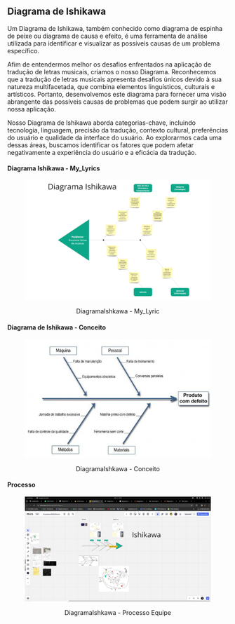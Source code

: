 ## Diagrama de Ishikawa
Um Diagrama de Ishikawa, também conhecido como diagrama de espinha de peixe ou diagrama de causa e efeito, é uma ferramenta de análise utilizada para identificar e visualizar as possíveis causas de um problema específico.

Afim de entendermos melhor os desafios enfrentados na aplicação de tradução de letras musicais, criamos o nosso Diagrama. Reconhecemos que a tradução de letras musicais apresenta desafios únicos devido à sua natureza multifacetada, que combina elementos linguísticos, culturais e artísticos. Portanto, desenvolvemos este diagrama para fornecer uma visão abrangente das possíveis causas de problemas que podem surgir ao utilizar nossa aplicação.

Nosso Diagrama de Ishikawa aborda categorias-chave, incluindo tecnologia, linguagem, precisão da tradução, contexto cultural, preferências do usuário e qualidade da interface do usuário. Ao explorarmos cada uma dessas áreas, buscamos identificar os fatores que podem afetar negativamente a experiência do usuário e a eficácia da tradução.

<!-- tabs:start -->

#### **Diagrama Ishikawa - My_Lyrics**

<figure align="center">

  ![brainstorm](../assets/DiagramaIshkawa.png)
  <figcaption>DiagramaIshkawa - My_Lyric</figcaption>
</figure>

#### **Diagrama de Ishikawa - Conceito**

<figure align="center">

  ![brainstorm](../assets/DiagramaishkawaModelo.png)
  <figcaption>DiagramaIshkawa - Conceito</figcaption>
</figure>

#### **Processo**

<figure align="center">

  ![brainstorm](../assets/DiagramaIshkawadev.png)
  <figcaption>DiagramaIshkawa - Processo Equipe</figcaption>
</figure>

<!-- tabs:end -->